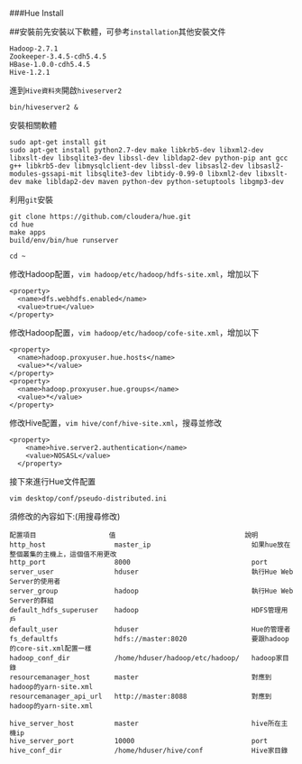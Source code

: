 ###Hue Install

##安裝前先安裝以下軟體，可參考`installation`其他安裝文件
```
Hadoop-2.7.1
Zookeeper-3.4.5-cdh5.4.5
HBase-1.0.0-cdh5.4.5
Hive-1.2.1
```

進到`Hive資料夾`開啟`hiveserver2`

```
bin/hiveserver2 &
```

安裝相關軟體

```
sudo apt-get install git
sudo apt-get install python2.7-dev make libkrb5-dev libxml2-dev libxslt-dev libsqlite3-dev libssl-dev libldap2-dev python-pip ant gcc g++ libkrb5-dev libmysqlclient-dev libssl-dev libsasl2-dev libsasl2-modules-gssapi-mit libsqlite3-dev libtidy-0.99-0 libxml2-dev libxslt-dev make libldap2-dev maven python-dev python-setuptools libgmp3-dev 
```


利用`git`安裝
```
git clone https://github.com/cloudera/hue.git
cd hue
make apps
build/env/bin/hue runserver
```

`cd ~`

修改Hadoop配置，`vim hadoop/etc/hadoop/hdfs-site.xml`，增加以下
```
<property>
  <name>dfs.webhdfs.enabled</name>
  <value>true</value>
</property>
```

修改Hadoop配置，`vim hadoop/etc/hadoop/cofe-site.xml`，增加以下
```
<property>
  <name>hadoop.proxyuser.hue.hosts</name>
  <value>*</value>
</property>
<property>
  <name>hadoop.proxyuser.hue.groups</name>
  <value>*</value>
</property>
```

修改Hive配置，`vim hive/conf/hive-site.xml`，搜尋並修改
```
<property>
    <name>hive.server2.authentication</name>
    <value>NOSASL</value>
  </property>
```


接下來進行Hue文件配置
```
vim desktop/conf/pseudo-distributed.ini
```

須修改的內容如下:(用搜尋修改)
```
配置項目                  值                                說明
http_host                 master_ip                         如果hue放在整個叢集的主機上，這個值不用更改
http_port                 8000                              port
server_user               hduser                            執行Hue Web Server的使用者
server_group              hadoop                            執行Hue Web Server的群組
default_hdfs_superuser    hadoop                            HDFS管理用戶
default_user              hduser                            Hue的管理者
fs_defaultfs              hdfs://master:8020                要跟hadoop的core-sit.xml配置一樣
hadoop_conf_dir           /home/hduser/hadoop/etc/hadoop/   hadoop家目錄
resourcemanager_host      master                            對應到hadoop的yarn-site.xml
resourcemanager_api_url   http://master:8088                對應到hadoop的yarn-site.xml

hive_server_host          master                            hive所在主機ip
hive_server_port          10000                             port
hive_conf_dir             /home/hduser/hive/conf            Hive家目錄
```

